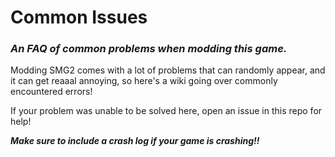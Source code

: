 # Common Issues

### *An FAQ of common problems when modding this game.*

Modding SMG2 comes with a lot of problems that can randomly appear, and it can get reaaal annoying, so here's a wiki going over commonly encountered errors!

If your problem was unable to be solved here, open an issue in this repo for help! 

***Make sure to include a crash log if your game is crashing!!***